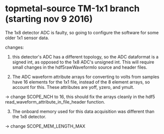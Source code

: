 # topmetal-source TM-1x1 branch (starting nov 9 2016)

The 1x8 detector ADC is faulty, so going to configure the software for some older 1x1 sensor data.

changes: 

1. this detector's ADC has a different topology, so the ADC dataformat is a signed int, as opposed to the 1x8 ADC's unsigned int. This will require small changes in the hdf5rawWaveformIo source and header files.

2. The ADC waveform attribute arrays for converting to volts from samples have 16 elements for the 1x1 file, instead of the 8 element arrays, so account for this. These attributes are yoff, yzero, and ymult.

-> change SCOPE_NCH to 16, this should fix the arrays cleanly in the hdf5 read_waveform_attribute_in_file_header function.

3. The onboard memory used for this data acquisition was different than the 1x8 detector.

-> change SCOPE_MEM_LENGTH_MAX

